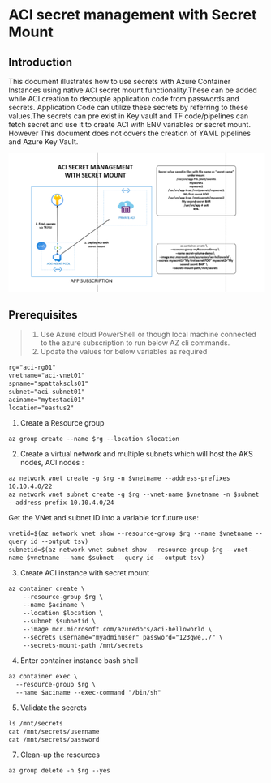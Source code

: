 # ACI secret management with Secret Mount





## Introduction

This document illustrates how to use secrets with Azure Container Instances using native ACI secret mount functionality.These can be added while ACI creation to decouple application code from passwords and secrets. Application Code can utilize these secrets by referring to these values.The secrets can pre exist in Key vault and TF code/pipelines can fetch secret and use it to create ACI with ENV variables or secret mount. However This document does not covers the creation of YAML pipelines and Azure Key Vault.


![test](/ACI-secretmgmt/secret-mount/aci_secret.PNG)

## Prerequisites
> 1. Use Azure cloud PowerShell or though local machine connected to the azure subscription to run below AZ cli commands.
> 2. Update the values for below variables as required 
```
rg="aci-rg01"
vnetname="aci-vnet01"
spname="spattakscls01"
subnet="aci-subnet01"
aciname="mytestaci01"
location="eastus2"

```

1. Create a Resource group
```
az group create --name $rg --location $location
```

2. Create a virtual network and multiple subnets which will host the AKS nodes, ACI nodes : 
```
az network vnet create -g $rg -n $vnetname --address-prefixes 10.10.4.0/22
az network vnet subnet create -g $rg --vnet-name $vnetname -n $subnet --address-prefix 10.10.4.0/24
```

Get the VNet and subnet ID into a variable for future use:
```
vnetid=$(az network vnet show --resource-group $rg --name $vnetname --query id --output tsv)
subnetid=$(az network vnet subnet show --resource-group $rg --vnet-name $vnetname --name $subnet --query id --output tsv)

```
3. Create ACI instance with secret mount

```
az container create \
    --resource-group $rg \
    --name $aciname \
    --location $location \
    --subnet $subnetid \
    --image mcr.microsoft.com/azuredocs/aci-helloworld \
    --secrets username="myadminuser" password="123qwe,./" \
    --secrets-mount-path /mnt/secrets

```

4. Enter container instance bash shell

```
az container exec \
  --resource-group $rg \
  --name $aciname --exec-command "/bin/sh"
```

5. Validate the secrets
```
ls /mnt/secrets
cat /mnt/secrets/username
cat /mnt/secrets/password

```
7. Clean-up the resources

```
az group delete -n $rg --yes

```


